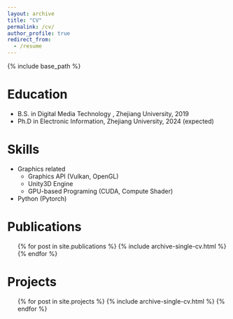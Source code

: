 ```yaml
---
layout: archive
title: "CV"
permalink: /cv/
author_profile: true
redirect_from:
  - /resume
---
```


{% include base_path %}

Education
======
* B.S. in Digital Media Technology , Zhejiang University, 2019
* Ph.D in Electronic Information, Zhejiang University, 2024 (expected)

Skills
======
* Graphics related
  * Graphics API (Vulkan, OpenGL)
  * Unity3D Engine
  * GPU-based Programing (CUDA, Compute Shader)
* Python (Pytorch)

Publications
======
  <ul>{% for post in site.publications %}
    {% include archive-single-cv.html %}
  {% endfor %}</ul>

Projects
======
  <ul>{% for post in site.projects %}
    {% include archive-single-cv.html %}
  {% endfor %}</ul>